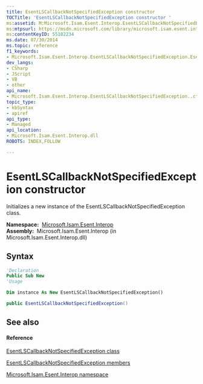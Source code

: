 ```yaml
---
title: EsentLSCallbackNotSpecifiedException constructor 
TOCTitle: 'EsentLSCallbackNotSpecifiedException constructor '
ms:assetid: M:Microsoft.Isam.Esent.Interop.EsentLSCallbackNotSpecifiedException.#ctor
ms:mtpsurl: https://msdn.microsoft.com/library/microsoft.isam.esent.interop.esentlscallbacknotspecifiedexception.esentlscallbacknotspecifiedexception(v=EXCHG.10)
ms:contentKeyID: 55102234
ms.date: 07/30/2014
ms.topic: reference
f1_keywords:
- Microsoft.Isam.Esent.Interop.EsentLSCallbackNotSpecifiedException.EsentLSCallbackNotSpecifiedException
dev_langs:
- CSharp
- JScript
- VB
- other
api_name: 
- Microsoft.Isam.Esent.Interop.EsentLSCallbackNotSpecifiedException..ctor
topic_type: 
- kbSyntax
- apiref
api_type: 
- Managed
api_location: 
- Microsoft.Isam.Esent.Interop.dll
ROBOTS: INDEX,FOLLOW

---
```


# EsentLSCallbackNotSpecifiedException constructor

Initializes a new instance of the EsentLSCallbackNotSpecifiedException class.

**Namespace:**  [Microsoft.Isam.Esent.Interop](hh596136\(v=exchg.10\).md)  
**Assembly:**  Microsoft.Isam.Esent.Interop (in Microsoft.Isam.Esent.Interop.dll)

## Syntax

``` vb
'Declaration
Public Sub New
'Usage

Dim instance As New EsentLSCallbackNotSpecifiedException()
```

``` csharp
public EsentLSCallbackNotSpecifiedException()
```

## See also

#### Reference

[EsentLSCallbackNotSpecifiedException class](dn334617\(v=exchg.10\).md)

[EsentLSCallbackNotSpecifiedException members](dn334672\(v=exchg.10\).md)

[Microsoft.Isam.Esent.Interop namespace](hh596136\(v=exchg.10\).md)

